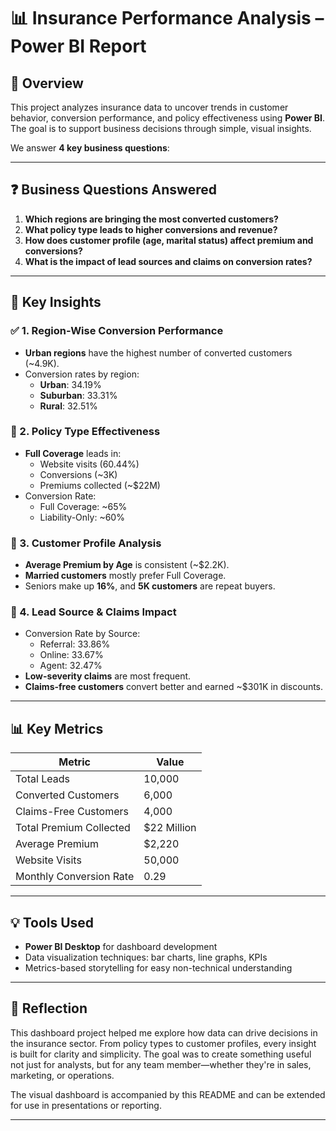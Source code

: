 # 📊 Insurance Performance Analysis – Power BI Report

## 📁 Overview

This project analyzes insurance data to uncover trends in customer behavior, conversion performance, and policy effectiveness using **Power BI**. The goal is to support business decisions through simple, visual insights.

We answer **4 key business questions**:

---

## ❓ Business Questions Answered

1. **Which regions are bringing the most converted customers?**
2. **What policy type leads to higher conversions and revenue?**
3. **How does customer profile (age, marital status) affect premium and conversions?**
4. **What is the impact of lead sources and claims on conversion rates?**

---

## 📌 Key Insights

### ✅ 1. Region-Wise Conversion Performance
- **Urban regions** have the highest number of converted customers (~4.9K).
- Conversion rates by region:
  - **Urban**: 34.19%
  - **Suburban**: 33.31%
  - **Rural**: 32.51%

### 🚗 2. Policy Type Effectiveness
- **Full Coverage** leads in:
  - Website visits (60.44%)
  - Conversions (~3K)
  - Premiums collected (~$22M)
- Conversion Rate:
  - Full Coverage: ~65%
  - Liability-Only: ~60%

### 👤 3. Customer Profile Analysis
- **Average Premium by Age** is consistent (~$2.2K).
- **Married customers** mostly prefer Full Coverage.
- Seniors make up **16%**, and **5K customers** are repeat buyers.

### 🔗 4. Lead Source & Claims Impact
- Conversion Rate by Source:
  - Referral: 33.86%
  - Online: 33.67%
  - Agent: 32.47%
- **Low-severity claims** are most frequent.
- **Claims-free customers** convert better and earned ~$301K in discounts.

---

## 📊 Key Metrics

| Metric | Value |
|--------|-------|
| Total Leads | 10,000 |
| Converted Customers | 6,000 |
| Claims-Free Customers | 4,000 |
| Total Premium Collected | $22 Million |
| Average Premium | $2,220 |
| Website Visits | 50,000 |
| Monthly Conversion Rate | 0.29 |

---

## 💡 Tools Used

- **Power BI Desktop** for dashboard development
- Data visualization techniques: bar charts, line graphs, KPIs
- Metrics-based storytelling for easy non-technical understanding

---

## 📝 Reflection

This dashboard project helped me explore how data can drive decisions in the insurance sector. From policy types to customer profiles, every insight is built for clarity and simplicity. The goal was to create something useful not just for analysts, but for any team member—whether they're in sales, marketing, or operations.

The visual dashboard is accompanied by this README and can be extended for use in presentations or reporting.

---

##
